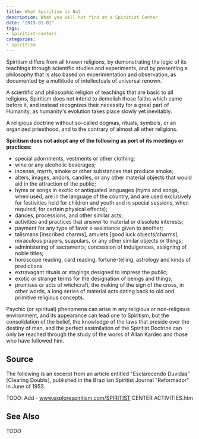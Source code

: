 ```yaml
---
title: What Spiritism is Not
description: What you will not find at a Spiritist Center
date: "2019-01-01"
tags:
- spiritist-centers
categories:
- spiritism
---
```


Spiritism differs from all known religions, by demonstrating the logic of its teachings through scientific studies and experiments, and by presenting a philosophy that is also based on experimentation and observation, as documented by a multitude of  intellectuals of  universal renown.

A scientific and philosophic religion of teachings that are basic to all religions, Spiritism does not intend to demolish those faiths which came before it, and instead recognizes their necessity for a great part of Humanity, as humanity's evolution takes place slowly yet inevitably.
	     	
A religious doctrine without so-called dogmas, rituals, symbols, or an organized priesthood, and to the contrary of almost all other religions.

**Spiritism does not adopt any of the following as port of its meetings or practices:**

* special adornments, vestments or other clothing; 
* wine or any alcoholic beverages; 
* incense, myrrh, smoke or other substances that produce smoke; 
* alters, images, andors, candles, or any other material objects that would aid in the attraction of the public; 
* hyms or songs in exotic or antiquated languages  (hyms and songs, when used, are in the language of the country, and are used exclusively for festivities held for children and youth and in special sessions, when required, for certain physical effects); 
* dances, processions, and other similar acts; 
* activities and practices that answer to material or dissolute interests; 
* payment for any type of favor o assistance given to another; 
* talismans [inscribed charms], amulets [good luck objects/charms], miraculous prayers, scapulars, or any other similar objects or things; 
* administering of sacraments; concession of indulgences, assigning of noble titles; 
* horoscope reading, card reading, fortune-telling, astrology and kinds of predictions 
* extravagant rituals or stagings designed to impress the public; 
* exotic or strange terms for the designation of beings and things; 
* promises or acts of witchcraft, the making of the sign of the cross, in other words, a long series of material acts dating back to old and primitive religious concepts.

Psychic (or spiritual) phenomena can arise in any religious or non-religious environment, and its appearance can lead one to Spiritism, but the consolidation of the belief, the knowledge of the laws that preside over the destiny of man, and the perfect assimilation of the Spiritist Doctrine can only be reached through the study of the works of Allan Kardec and those who have followed him.

## Source
The following is an excerpt from an article entitled "Esclarecendo Duvidas" [Clearing Doubts], published in the Brazilian Spiritist Journal "Reformador" in June of 1953.

TODO: Add - www.explorespiritism.com/SPIRITIST CENTER ACTIVITIES.htm


## See Also
TODO

